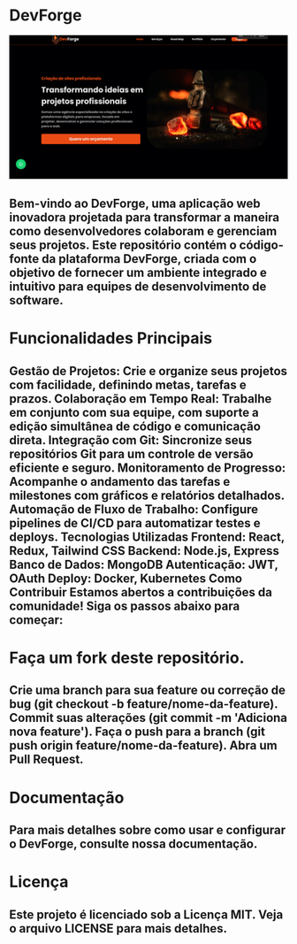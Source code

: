 # DevForge

![Print 1](./demo/Screenshot%20from%202024-08-03%2011-24-57.png)

## Bem-vindo ao DevForge, uma aplicação web inovadora projetada para transformar a maneira como desenvolvedores colaboram e gerenciam seus projetos. Este repositório contém o código-fonte da plataforma DevForge, criada com o objetivo de fornecer um ambiente integrado e intuitivo para equipes de desenvolvimento de software.

# Funcionalidades Principais

## Gestão de Projetos: Crie e organize seus projetos com facilidade, definindo metas, tarefas e prazos. Colaboração em Tempo Real: Trabalhe em conjunto com sua equipe, com suporte a edição simultânea de código e comunicação direta. Integração com Git: Sincronize seus repositórios Git para um controle de versão eficiente e seguro. Monitoramento de Progresso: Acompanhe o andamento das tarefas e milestones com gráficos e relatórios detalhados. Automação de Fluxo de Trabalho: Configure pipelines de CI/CD para automatizar testes e deploys. Tecnologias Utilizadas Frontend: React, Redux, Tailwind CSS Backend: Node.js, Express Banco de Dados: MongoDB Autenticação: JWT, OAuth Deploy: Docker, Kubernetes Como Contribuir Estamos abertos a contribuições da comunidade! Siga os passos abaixo para começar:

# Faça um fork deste repositório.

## Crie uma branch para sua feature ou correção de bug (git checkout -b feature/nome-da-feature). Commit suas alterações (git commit -m 'Adiciona nova feature'). Faça o push para a branch (git push origin feature/nome-da-feature). Abra um Pull Request.

# Documentação

## Para mais detalhes sobre como usar e configurar o DevForge, consulte nossa documentação.

# Licença

## Este projeto é licenciado sob a Licença MIT. Veja o arquivo LICENSE para mais detalhes.
